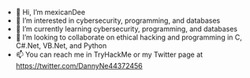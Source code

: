 - 👋 Hi, I’m mexicanDee
- 👀 I’m interested in cybersecurity, programming, and databases
- 🌱 I’m currently learning cybersecurity, programming, and databases
- 💞️ I’m looking to collaborate on ethical hacking and programming in C, C#.Net, VB.Net, and Python
- 📫 You can reach me in TryHackMe or my Twitter page at https://twitter.com/DannyNe44372456

<!---
newtondanny49/newtondanny49 is a ✨ special ✨ repository because its `README.md` (this file) appears on your GitHub profile.
You can click the Preview link to take a look at your changes.
--->
